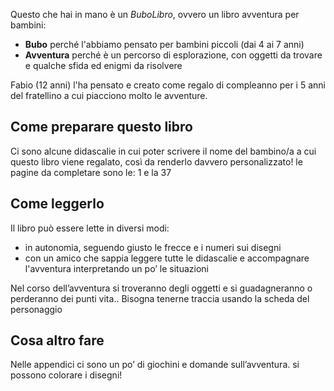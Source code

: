 Questo che hai in mano è un *BuboLibro*, ovvero un libro avventura per bambini:
- **Bubo** perché l'abbiamo pensato per bambini piccoli (dai 4 ai 7 anni)
- **Avventura** perché è un percorso di esplorazione, con oggetti da trovare e qualche sfida ed enigmi da risolvere

Fabio (12 anni) l'ha pensato e creato come regalo di compleanno per i 5 anni del fratellino a cui piacciono molto le avventure.

## Come preparare questo libro
Ci sono alcune didascalie in cui poter scrivere il nome del bambino/a a cui questo libro viene regalato, così da renderlo davvero personalizzato!
le pagine da completare sono le: 1 e la 37

## Come leggerlo
Il libro può essere lette in diversi modi:
 - in autonomia, seguendo giusto le frecce e i numeri sui disegni
 - con un amico che sappia leggere tutte le didascalie e accompagnare l'avventura interpretando un po’ le situazioni
 
 Nel corso dell’avventura si troveranno degli oggetti e si guadagneranno o perderanno dei punti vita.. Bisogna tenerne traccia usando la scheda del personaggio
 
 ## Cosa altro fare
 Nelle appendici ci sono un po’ di giochini e domande sull’avventura.
 si possono colorare i disegni!